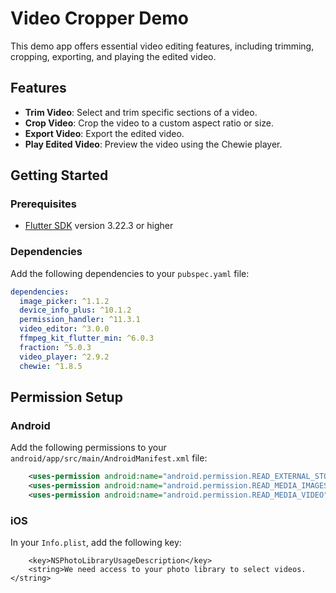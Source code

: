 # Video Cropper Demo

This demo app offers essential video editing features, including trimming, cropping, exporting, and playing the edited video.

## Features

- **Trim Video**: Select and trim specific sections of a video.
- **Crop Video**: Crop the video to a custom aspect ratio or size.
- **Export Video**: Export the edited video.
- **Play Edited Video**: Preview the video using the Chewie player.

## Getting Started

### Prerequisites

- [Flutter SDK](https://flutter.dev/docs/get-started/install) version 3.22.3 or higher

### Dependencies

Add the following dependencies to your `pubspec.yaml` file:

```yaml
dependencies:
  image_picker: ^1.1.2 
  device_info_plus: ^10.1.2 
  permission_handler: ^11.3.1 
  video_editor: ^3.0.0 
  ffmpeg_kit_flutter_min: ^6.0.3
  fraction: ^5.0.3
  video_player: ^2.9.2
  chewie: ^1.8.5
```

## Permission Setup

### Android

Add the following permissions to your `android/app/src/main/AndroidManifest.xml` file:
```xml
    <uses-permission android:name="android.permission.READ_EXTERNAL_STORAGE" />
    <uses-permission android:name="android.permission.READ_MEDIA_IMAGES" />
    <uses-permission android:name="android.permission.READ_MEDIA_VIDEO" />
```

### iOS

In your `Info.plist`, add the following key:
```plist
    <key>NSPhotoLibraryUsageDescription</key>
    <string>We need access to your photo library to select videos.</string>
```